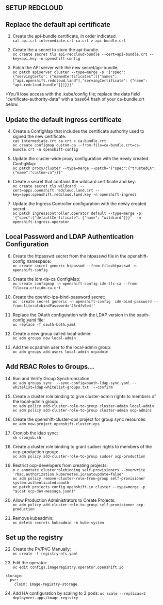 ## SETUP REDCLOUD

  ## Replace the default api certificate
1. Create the api-bundle certificate, in order indicated. \
``` cat api.crt intermediate.crt ca.crt > api-bundle.crt ```

2. Create the a secret to store the api-bundle. \
``` oc create secret tls api-redcloud-bundle --cert=api-bundle.crt --key=api.key -n openshift-config ```

3. Patch the API server with the new secret/api-bundle. \
``` oc patch apiserver cluster --type=merge -p '{"spec":{"servingCerts": {"namedCertificates":[{"names": ["api.openshift.redcloud.land"],"servingCertificate": {"name": "api-redcloud-bundle"}}]}}}' ```

*You'll lose access with the .kube/config file; replace the data field "certificate-authority-data" with a base64 hash of your ca-bundle.crt below.

  ## Update the default ingress certificate

4. Create a ConfigMap that includes the certificate authority used to signed the new certificate: \
``` cat intermediate.crt ca.crt > ca-bundle.crt ``` \
``` oc create configmap custom-ca --from-file=ca-bundle.crt=ca-bundle.crt -n openshift-config ```

5. Update the cluster-wide proxy configuration with the newly created ConfigMap: \
``` oc patch proxy/cluster --type=merge --patch='{"spec":{"trustedCA":{"name":"custom-ca"}}}' ```

6. Create a secret that contains the wildcard certificate and key: \
``` oc create secret tls wildcard  --cert=apps.openshift.redcloud.land.crt --key=apps.openshift.redcloud.land.key -n openshift-ingress ```

7. Update the Ingress Controller configuration with the newly created secret: \
``` oc patch ingresscontroller.operator default --type=merge -p  '{"spec":{"defaultCertificate": {"name": "wildcard"}}}'  -n openshift-ingress-operator ```

  ## Local Password and LDAP Authentication Configuration

8. Create the htpasswd secret from the htpasswd file in the openshift-config namespace: \
``` oc create secret generic htpasswd --from-file=htpasswd -n openshift-config ```

9. Create the idm-tls-ca ConfigMap: \
``` oc create configmap -n openshift-config idm-tls-ca --from-file=ca.crt=idm-ca.crt ```

10. Create the opentlc-ipa-bind-password secret: \
``` oc  create secret generic -n openshift-config  idm-bind-password --from-literal=bindPassword='J5rdfv5e4!' ```

11. Replace the OAuth configuration with the LDAP version in the oauth-config.yaml file: \
``` oc replace -f oauth-both.yaml ```

12. Create a new group called local-admin: \
``` oc adm groups new local-admin ```

13. Add the ocpadmin user to the local-admin group: \
``` oc adm groups add-users local-admin ocpadmin ```


  ## Add RBAC Roles to Groups...

14. Run and Verify Group Synchronization \
``` oc adm groups sync  --sync-config=oauth-ldap-sync.yaml --whitelist=ldap-whitelist-groups.txt  --confirm ```

15. Create a cluster role binding to give cluster-admin rights to members of the local-admin group: \
``` oc adm policy add-cluster-role-to-group cluster-admin local-admin ``` \
``` oc adm policy add-cluster-role-to-group cluster-admin ocp-admins ```

16. Create the openshift-cluster-ops project for group sync resources: \
``` oc adm new-project openshift-cluster-ops ```

17. Cronjob the ldap sync: \
``` sh cronjob.sh ```

18. Create a cluster role binding to grant sudoer rights to members of the ocp-production group: \
``` oc adm policy add-cluster-role-to-group sudoer ocp-production ```

19. Restrict ocp-developers from creating projects: \
```o c annotate clusterrolebinding self-provisioners --overwrite 'rbac.authorization.kubernetes.io/autoupdate=false' ``` \
``` oc adm policy remove-cluster-role-from-group self-provisioner system:authenticated:oauth ``` \
``` oc patch projects.config.openshift.io cluster --type=merge -p "$(cat ocp-dev-message.json)" ```

20. Allow Production Administrators to Create Projects: \
``` oc adm policy add-cluster-role-to-group self-provisioner ocp-production ```

21. Remove kubeadmin: \
``` oc delete secrets kubeadmin -n kube-system ```


  ## Set up the registry

22. Create the PV/PVC Manually: \
``` oc create -f registry-nfs.yaml ```

23. Edit the operator: \
``` oc edit configs.imageregistry.operator.openshift.io ``` 

```
storage:
  pvc:
    claim: image-registry-storage
``` 
24. Add HA configuration by scaling to 2 pods:
``` oc scale --replicas=2 deployment.apps/image-registry ```
